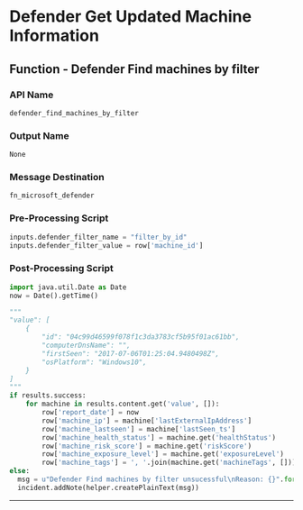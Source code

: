 <!--
    DO NOT MANUALLY EDIT THIS FILE
    THIS FILE IS AUTOMATICALLY GENERATED WITH resilient-circuits codegen
-->

# Defender Get Updated Machine Information

## Function - Defender Find machines by filter

### API Name
`defender_find_machines_by_filter`

### Output Name
`None`

### Message Destination
`fn_microsoft_defender`

### Pre-Processing Script
```python
inputs.defender_filter_name = "filter_by_id"
inputs.defender_filter_value = row['machine_id']
```

### Post-Processing Script
```python
import java.util.Date as Date
now = Date().getTime()

"""
"value": [
    {
        "id": "04c99d46599f078f1c3da3783cf5b95f01ac61bb",
        "computerDnsName": "",
        "firstSeen": "2017-07-06T01:25:04.9480498Z",
        "osPlatform": "Windows10",
    }
]
"""
if results.success:
    for machine in results.content.get('value', []):
        row['report_date'] = now
        row['machine_ip'] = machine['lastExternalIpAddress']
        row['machine_lastseen'] = machine['lastSeen_ts']
        row['machine_health_status'] = machine.get('healthStatus')
        row['machine_risk_score'] = machine.get('riskScore')
        row['machine_exposure_level'] = machine.get('exposureLevel')
        row['machine_tags'] = ', '.join(machine.get('machineTags', []))
else:
  msg = u"Defender Find machines by filter unsucessful\nReason: {}".format(results.reason)
  incident.addNote(helper.createPlainText(msg))
```

---

